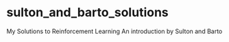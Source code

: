 # sulton_and_barto_solutions
My Solutions to Reinforcement Learning An introduction by Sulton and Barto
